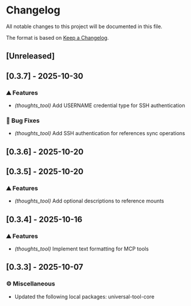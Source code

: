 # Changelog
All notable changes to this project will be documented in this file.

The format is based on [Keep a Changelog](https://keepachangelog.com/en/1.0.0/).

## [Unreleased]
## [0.3.7] - 2025-10-30

### ⛰️  Features
- *(thoughts_tool)* Add USERNAME credential type for SSH authentication

### 🐛 Bug Fixes
- *(thoughts_tool)* Add SSH authentication for references sync operations
## [0.3.6] - 2025-10-20
## [0.3.5] - 2025-10-20

### ⛰️  Features
- *(thoughts_tool)* Add optional descriptions to reference mounts
## [0.3.4] - 2025-10-16

### ⛰️  Features
- *(thoughts_tool)* Implement text formatting for MCP tools

## [0.3.3] - 2025-10-07

### ⚙️  Miscellaneous
- Updated the following local packages: universal-tool-core
